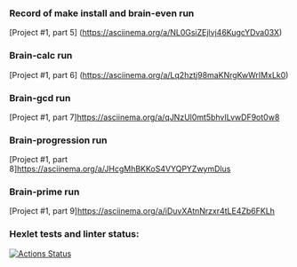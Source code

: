 
### Record of make install and brain-even run
[Project #1, part 5] (https://asciinema.org/a/NL0GsiZEjlvj46KugcYDva03X)

### Brain-calc run
[Project #1, part 6] (https://asciinema.org/a/Lq2hztj98maKNrgKwWrIMxLk0)

### Brain-gcd run
[Project #1, part 7]https://asciinema.org/a/qJNzUl0mt5bhvILvwDF9ot0w8

### Brain-progression run
[Project #1, part 8]https://asciinema.org/a/JHcgMhBKKoS4VYQPYZwymDlus

### Brain-prime run
[Project #1, part 9]https://asciinema.org/a/iDuvXAtnNrzxr4tLE4Zb6FKLh

### Hexlet tests and linter status:
[![Actions Status](https://github.com/dimjeb/php-project-lvl1/workflows/hexlet-check/badge.svg)](https://github.com/dimjeb/php-project-lvl1/actions)
